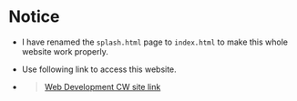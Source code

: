 # Notice
- I have renamed the `splash.html` page to `index.html` to make this whole website work properly.

- Use following link to access this website.

- > [Web Development CW site link](https://)
